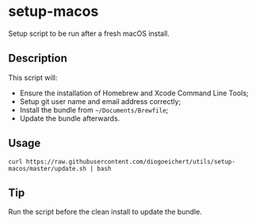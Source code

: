 # setup-macos
Setup script to be run after a fresh macOS install.

## Description
This script will:
- Ensure the installation of Homebrew and Xcode Command Line Tools;
- Setup git user name and email address correctly;
- Install the bundle from `~/Documents/Brewfile`;
- Update the bundle afterwards.

## Usage
```
curl https://raw.githubusercontent.com/diogoeichert/utils/setup-macos/master/update.sh | bash
```

## Tip
Run the script before the clean install to update the bundle.
